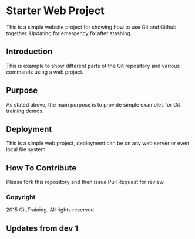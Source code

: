 # Starter Web Project

This is a simple website project for showing how to use Git and Github together.
Updating for emergency fix after stashing.

## Introduction

This is example to show different parts of the Git repository and various commands using a web project.

## Purpose

As stated above, the main purpose is to provide simple examples for Git training demos.

## Deployment

This is a simple web project, deployment can be on any web server or even local file system.

## How To Contribute

Please fork this repository and then issue Pull Request for review.

### Copyright

2015 Git.Training. All rights reserved.

## Updates from dev 1
